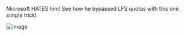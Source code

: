Microsoft HATES him! See how he bypassed LFS quotas with this one simple trick!

![image](https://github.com/UMSKT/vslayout/assets/57580668/43ee62f2-4bf5-43b4-bf7b-cfd3d87cfd0a)
